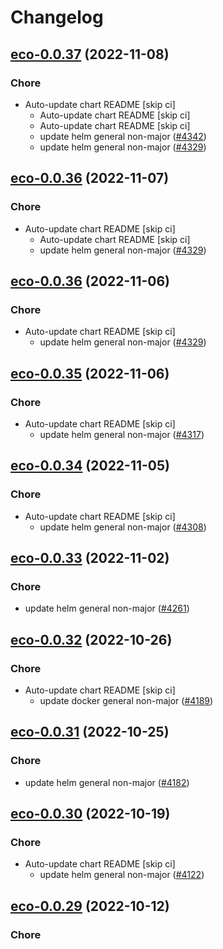# Changelog



## [eco-0.0.37](https://github.com/truecharts/charts/compare/deconz-8.0.48...eco-0.0.37) (2022-11-08)

### Chore

- Auto-update chart README [skip ci]
  - Auto-update chart README [skip ci]
  - Auto-update chart README [skip ci]
  - update helm general non-major ([#4342](https://github.com/truecharts/charts/issues/4342))
  - update helm general non-major ([#4329](https://github.com/truecharts/charts/issues/4329))




## [eco-0.0.36](https://github.com/truecharts/charts/compare/deconz-8.0.48...eco-0.0.36) (2022-11-07)

### Chore

- Auto-update chart README [skip ci]
  - Auto-update chart README [skip ci]
  - update helm general non-major ([#4329](https://github.com/truecharts/charts/issues/4329))




## [eco-0.0.36](https://github.com/truecharts/charts/compare/deconz-8.0.48...eco-0.0.36) (2022-11-06)

### Chore

- Auto-update chart README [skip ci]
  - update helm general non-major ([#4329](https://github.com/truecharts/charts/issues/4329))




## [eco-0.0.35](https://github.com/truecharts/charts/compare/truecommand-11.0.41...eco-0.0.35) (2022-11-06)

### Chore

- Auto-update chart README [skip ci]
  - update helm general non-major ([#4317](https://github.com/truecharts/charts/issues/4317))




## [eco-0.0.34](https://github.com/truecharts/charts/compare/minecraft-bungeecord-1.0.1...eco-0.0.34) (2022-11-05)

### Chore

- Auto-update chart README [skip ci]
  - update helm general non-major ([#4308](https://github.com/truecharts/charts/issues/4308))




## [eco-0.0.33](https://github.com/truecharts/charts/compare/minecraft-bungeecord-1.0.0...eco-0.0.33) (2022-11-02)

### Chore

- update helm general non-major ([#4261](https://github.com/truecharts/charts/issues/4261))




## [eco-0.0.32](https://github.com/truecharts/charts/compare/doublecommander-4.0.37...eco-0.0.32) (2022-10-26)

### Chore

- Auto-update chart README [skip ci]
  - update docker general non-major ([#4189](https://github.com/truecharts/charts/issues/4189))




## [eco-0.0.31](https://github.com/truecharts/charts/compare/deconz-8.0.44...eco-0.0.31) (2022-10-25)

### Chore

- update helm general non-major ([#4182](https://github.com/truecharts/charts/issues/4182))




## [eco-0.0.30](https://github.com/truecharts/charts/compare/doublecommander-4.0.35...eco-0.0.30) (2022-10-19)

### Chore

- Auto-update chart README [skip ci]
  - update helm general non-major ([#4122](https://github.com/truecharts/charts/issues/4122))




## [eco-0.0.29](https://github.com/truecharts/charts/compare/ecodms-0.0.28...eco-0.0.29) (2022-10-12)

### Chore
